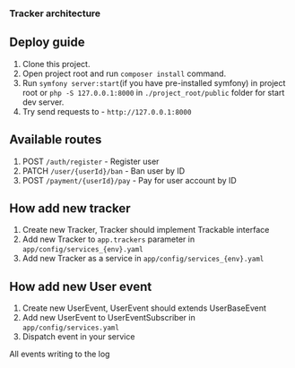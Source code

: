 ### Tracker architecture

## Deploy guide
1. Clone this project.
2. Open project root and run `composer install` command.
3. Run `symfony server:start`(if you have pre-installed symfony) in project root or `php -S 127.0.0.1:8000` in `./project_root/public` folder for start dev server.
4. Try send requests to - `http://127.0.0.1:8000`

## Available routes
1. POST `/auth/register` - Register user
2. PATCH `/user/{userId}/ban` - Ban user by ID
3. POST `/payment/{userId}/pay` - Pay for user account by ID

## How add new tracker
1. Create new Tracker, Tracker should implement Trackable interface
2. Add new Tracker to `app.trackers` parameter in `app/config/services_{env}.yaml`
3. Add new Tracker as a service in `app/config/services_{env}.yaml`

## How add new User event
1. Create new UserEvent, UserEvent should extends UserBaseEvent
2. Add new UserEvent to UserEventSubscriber in `app/config/services.yaml`
3. Dispatch event in your service

All events writing to the log
